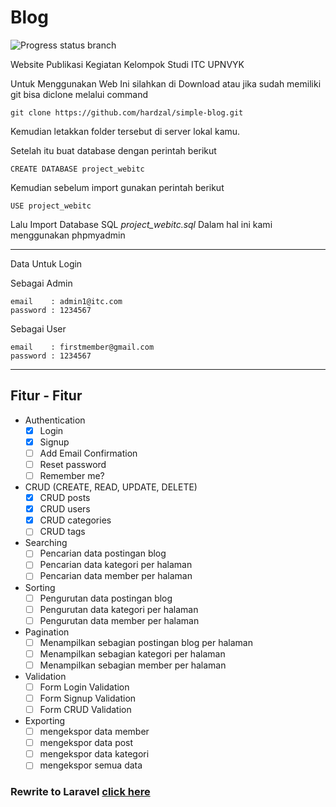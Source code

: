 # Blog

![Progress status branch](https://img.shields.io/badge/progress-40%25-yellowgreen.svg)

Website Publikasi Kegiatan Kelompok Studi ITC UPNVYK

Untuk Menggunakan Web Ini silahkan di Download atau jika sudah memiliki git bisa diclone melalui command

    git clone https://github.com/hardzal/simple-blog.git

Kemudian letakkan folder tersebut di server lokal kamu.

Setelah itu buat database dengan perintah berikut

    CREATE DATABASE project_webitc

Kemudian sebelum import gunakan perintah berikut

    USE project_webitc

Lalu Import Database SQL *project_webitc.sql* Dalam hal ini kami menggunakan phpmyadmin

-------------------------------------------------------------------
Data Untuk Login

Sebagai Admin

    email    : admin1@itc.com
    password : 1234567              

Sebagai User

    email    : firstmember@gmail.com
    password : 1234567

-------------------------------------------------------------------

## Fitur - Fitur  

- Authentication
  - [x] Login
  - [x] Signup
  - [ ] Add Email Confirmation
  - [ ] Reset password
  - [ ] Remember me?
- CRUD (CREATE, READ, UPDATE, DELETE)
  - [x] CRUD posts
  - [x] CRUD users
  - [x] CRUD categories
  - [ ] CRUD tags
- Searching
  - [ ] Pencarian data postingan blog
  - [ ] Pencarian data kategori per halaman
  - [ ] Pencarian data member per halaman
- Sorting
  - [ ] Pengurutan data postingan blog
  - [ ] Pengurutan data kategori per halaman
  - [ ] Pengurutan data member per halaman
- Pagination
  - [ ] Menampilkan sebagian postingan blog per halaman
  - [ ] Menampilkan sebagian kategori per halaman
  - [ ] Menampilkan sebagian member per halaman
- Validation
  - [ ] Form Login Validation
  - [ ] Form Signup Validation
  - [ ] Form CRUD Validation
- Exporting
  - [ ] mengekspor data member
  - [ ] mengekspor data post
  - [ ] mengekspor data kategori
  - [ ] mengekspor semua data

### Rewrite to Laravel [click here](https://github.com/hardzal/larablog)
